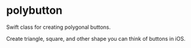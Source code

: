 # polybutton
Swift class for creating polygonal buttons.

Create triangle, square, and other shape you can think of buttons in iOS.
